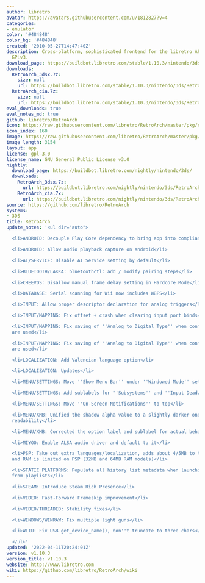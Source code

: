 ```yaml
---
author: libretro
avatar: https://avatars.githubusercontent.com/u/1812827?v=4
categories:
- emulator
color: '#484848'
color_bg: '#484848'
created: '2010-05-27T14:47:40Z'
description: Cross-platform, sophisticated frontend for the libretro API. Licensed
  GPLv3.
download_page: https://buildbot.libretro.com/stable/1.10.3/nintendo/3ds
downloads:
  RetroArch_3dsx.7z:
    size: null
    url: https://buildbot.libretro.com/stable/1.10.3/nintendo/3ds/RetroArch_3dsx.7z
  RetroArch_cia.7z:
    size: null
    url: https://buildbot.libretro.com/stable/1.10.3/nintendo/3ds/RetroArch_cia.7z
eval_downloads: true
eval_notes_md: true
github: libretro/RetroArch
icon: https://raw.githubusercontent.com/libretro/RetroArch/master/pkg/ctr/assets/default.png
icon_index: 160
image: https://raw.githubusercontent.com/libretro/RetroArch/master/pkg/ctr/assets/libretro_banner.png
image_length: 3154
layout: app
license: gpl-3.0
license_name: GNU General Public License v3.0
nightly:
  download_page: https://buildbot.libretro.com/nightly/nintendo/3ds/
  downloads:
    RetroArch_3dsx.7z:
      url: https://buildbot.libretro.com/nightly/nintendo/3ds/RetroArch_3dsx.7z
    RetroArch_cia.7x:
      url: https://buildbot.libretro.com/nightly/nintendo/3ds/RetroArch_cia.7z
source: https://github.com/libretro/RetroArch
systems:
- 3DS
title: RetroArch
update_notes: '<ul dir="auto">

  <li>ANDROID: Decouple Play Core dependency to bring app into compliance for F-Droid</li>

  <li>ANDROID: Allow audio playback capture on android</li>

  <li>AI/SERVICE: Disable AI Service setting by default</li>

  <li>BLUETOOTH/LAKKA: bluetoothctl: add / modify pairing steps</li>

  <li>CHEEVOS: Disallow manual frame delay setting in Hardcore Mode</li>

  <li>DATABASE: Serial scanning for Wii now includes WBFS</li>

  <li>INPUT: Allow proper descriptor declaration for analog triggers</li>

  <li>INPUT/MAPPING: Fix offset + crash when clearing input port binds</li>

  <li>INPUT/MAPPING: Fix saving of ''Analog to Digital Type'' when configuration overrides
  are used</li>

  <li>INPUT/MAPPING: Fix saving of ''Analog to Digital Type'' when configuration overrides
  are used</li>

  <li>LOCALIZATION: Add Valencian language option</li>

  <li>LOCALIZATION: Updates</li>

  <li>MENU/SETTINGS: Move ''Show Menu Bar'' under ''Windowed Mode'' settings</li>

  <li>MENU/SETTINGS: Add sublabels for ''Subsystems'' and ''Input Deadzone/Sensitivity''</li>

  <li>MENU/SETTINGS: Move ''On-Screen Notifications'' to top</li>

  <li>MENU/XMB: Unified the shadow alpha value to a slightly darker one for better
  readability</li>

  <li>MENU/XMB: Corrected the option label and sublabel for actual behavior</li>

  <li>MIYOO: Enable ALSA audio driver and default to it</li>

  <li>PSP: Take out extra languages/localization, adds about 4/5MB to the binary,
  and RAM is limited on PSP (32MB and 64MB RAM models)</li>

  <li>STATIC PLATFORMS: Populate all history list metadata when launching content
  from playlists</li>

  <li>STEAM: Introduce Steam Rich Presence</li>

  <li>VIDEO: Fast-Forward Frameskip improvement</li>

  <li>VIDEO/THREADED: Stability fixes</li>

  <li>WINDOWS/WINRAW: Fix multiple light guns</li>

  <li>WIIU: Fix USB get_device_name(), don''t truncate to three chars</li>

  </ul>'
updated: '2022-04-11T20:24:01Z'
version: v1.10.3
version_title: v1.10.3
website: http://www.libretro.com
wiki: https://github.com/libretro/RetroArch/wiki
---
```

